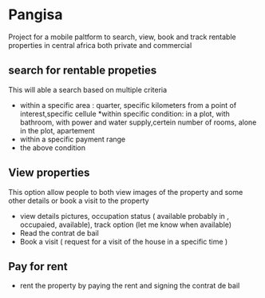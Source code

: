 # Pangisa
Project for a mobile paltform to search, view, book and track rentable properties in central africa both private and commercial
## search for rentable propeties
This will able a search based on multiple criteria
* within a specific area : quarter, specific kilometers from a point of interest,specific cellule
*within specific condition: in a plot, with bathroom, with power and water supply,certein number of rooms, alone in the plot, apartement
* within a specific payment range
* the above condition
## View properties
This option allow people to both view images of the property and some other details or book a visit to the property
* view details pictures, occupation status ( available probably in , occupaied, available), track option (let me know when available)
* Read the contrat de bail
* Book a visit ( request for a visit of the house in a specific time )
## Pay for rent
* rent the property by paying the rent and signing the contrat de bail

